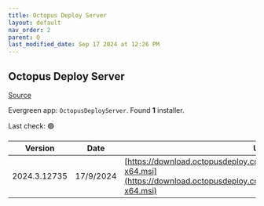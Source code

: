 ```yaml
---
title: Octopus Deploy Server
layout: default
nav_order: 2
parent: O
last_modified_date: Sep 17 2024 at 12:26 PM
---
```


## Octopus Deploy Server

[Source](https://octopus.com/)

Evergreen app: `OctopusDeployServer`. Found **1** installer.

Last check: 🟢

| Version      | Date      | URI                                                                                                                                                |
| ------------ | --------- | -------------------------------------------------------------------------------------------------------------------------------------------------- |
| 2024.3.12735 | 17/9/2024 | [https://download.octopusdeploy.com/octopus/Octopus.2024.3.12735-x64.msi](https://download.octopusdeploy.com/octopus/Octopus.2024.3.12735-x64.msi) |
